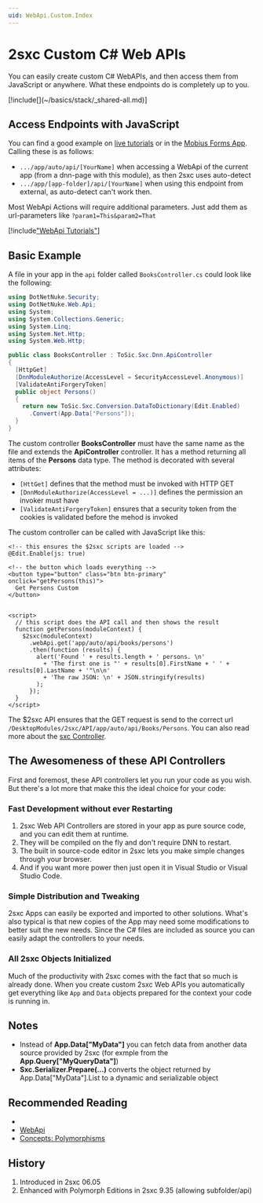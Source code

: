 ```yaml
---
uid: WebApi.Custom.Index
---
```


# 2sxc Custom C# Web APIs

You can easily create custom C# WebAPIs, and then access them from JavaScript or anywhere. What these endpoints do is completely up to you.

<div class="context-box-process" width="100%">
  [!include[](~/basics/stack/_shared-all.md)]
  <style>.context-box-process .process-web-api { visibility: visible; } </style>
</div>

## Access Endpoints with JavaScript

You can find a good example on [live tutorials](xref:Tut.WebApi) or in the [Mobius Forms App](xref:App.Mobius). Calling these is as follows:

* `.../app/auto/api/[YourName]` when accessing a WebApi of the current app (from a dnn-page with this module), as then 2sxc uses auto-detect
* `.../app/[app-folder]/api/[YourName]` when using this endpoint from external, as auto-detect can't work then.

Most WebApi Actions will require additional parameters. Just add them as url-parameters like `?param1=This&param2=That`


[!include["WebApi Tutorials"](~/shared/tutorials/web-api.md)]


## Basic Example

A file in your app in the `api` folder called `BooksController.cs` could look like the following:

```cs
using DotNetNuke.Security;
using DotNetNuke.Web.Api;
using System;
using System.Collections.Generic;
using System.Linq;
using System.Net.Http;
using System.Web.Http;

public class BooksController : ToSic.Sxc.Dnn.ApiController
{
  [HttpGet]
  [DnnModuleAuthorize(AccessLevel = SecurityAccessLevel.Anonymous)]
  [ValidateAntiForgeryToken]
  public object Persons()
  {
    return new ToSic.Sxc.Conversion.DataToDictionary(Edit.Enabled)
      .Convert(App.Data["Persons"]);
  }
}
```

The custom controller **BooksController** must have the same name as the file and extends the **ApiController** controller. It has a method returning all items of the **Persons** data type. The method is decorated with several attributes:
* `[HttGet]` defines that the method must be invoked with HTTP GET
* `[DnnModuleAuthorize(AccessLevel = ...)]` defines the permission an invoker must have
* `[ValidateAntiForgeryToken]` ensures that a security token from the cookies is validated before the mehod is invoked

The custom controller can be called with JavaScript like this:

```razor
<!-- this ensures the $2sxc scripts are loaded -->
@Edit.Enable(js: true)

<!-- the button which loads everything -->
<button type="button" class="btn btn-primary" onclick="getPersons(this)">
  Get Persons Custom
</button> 


<script>
  // this script does the API call and then shows the result
  function getPersons(moduleContext) {
    $2sxc(moduleContext)
      .webApi.get('app/auto/api/books/persons')
      .then(function (results) {
        alert('Found ' + results.length + ' persons. \n'
          + 'The first one is "' + results[0].FirstName + ' ' + results[0].LastName + '"\n\n'
          + 'The raw JSON: \n' + JSON.stringify(results)
        );
      });
  }
</script>
```

The $2sxc API ensures that the GET request is send to the correct url `/DesktopModules/2sxc/API/app/auto/api/Books/Persons`. You can also read more about the [sxc Controller](xref:JsCode.2sxcApi.Sxc.Index).


## The Awesomeness of these API Controllers

First and foremost, these API controllers let you run your code as you wish. But there's a lot more that make this the ideal choice for your code:

### Fast Development without ever Restarting

1. 2sxc Web API Controllers are stored in your app as pure source code, and you can edit them at runtime. 
1. They will be compiled on the fly and don't require DNN to restart. 
1. The built in source-code editor in 2sxc lets you make simple changes through your browser.
1. And if you want more power then just open it in Visual Studio or Visual Studio Code.

### Simple Distribution and Tweaking

2sxc Apps can easily be exported and imported to other solutions. 
What's also typical is that new copies of the App may need some modifications to better suit the new needs. 
Since the C# files are included as source you can easily adapt the controllers to your needs. 

### All 2sxc Objects Initialized

Much of the productivity with 2sxc comes with the fact that so much is already done. 
When you create custom 2sxc Web APIs you automatically get everything like `App` and `Data` objects prepared for the context your code is running in. 



## Notes

* Instead of **App.Data["MyData"]** you can fetch data from another data source provided by 2sxc (for exmple from the **App.Query["MyQueryData"]**)
* **Sxc.Serializer.Prepare(...)** converts the object returned by App.Data["MyData"].List to a dynamic and serializable object



## Recommended Reading

* [](xref:Tut.WebApi)
* [WebApi](xref:WebApi.Index)
* [Concepts: Polymorphisms](xref:Basics.App.Polymorphism)




## History

1. Introduced in 2sxc 06.05
1. Enhanced with Polymorph Editions in 2sxc 9.35 (allowing subfolder/api)

